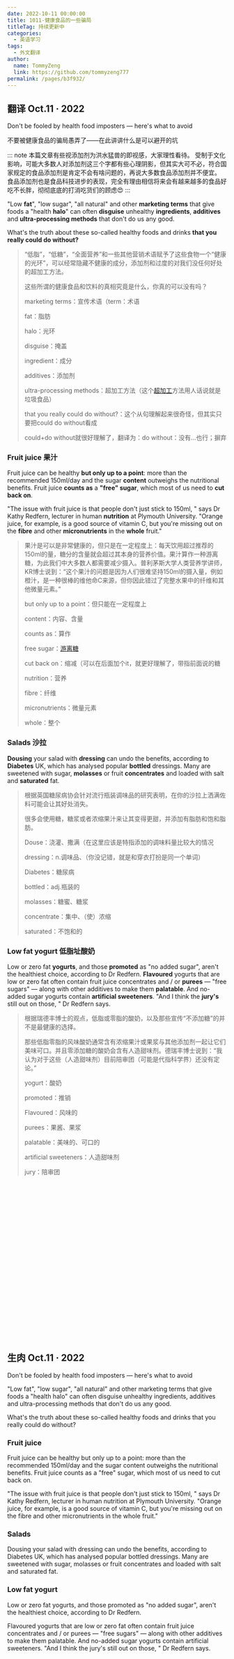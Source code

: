 ```yaml
---
date: 2022-10-11 00:00:00
title: 1011-健康食品的一些骗局
titleTag: 持续更新中
categories: 
  - 英语学习
tags: 
  - 外文翻译
author: 
  name: TommyZeng
  link: https://github.com/tommyzeng777
permalink: /pages/b3f932/
---
```





## 翻译 Oct.11 · 2022
Don't be fooled by health food imposters — here's what to avoid

不要被健康食品的骗局愚弄了——在此讲讲什么是可以避开的坑

::: note
本篇文章有些视添加剂为洪水猛兽的即视感，大家理性看待。
受制于文化影响，可能大多数人对添加剂这三个字都有些心理阴影，但其实大可不必，符合国家规定的食品添加剂是肯定不会有啥问题的，再说大多数食品添加剂并不便宜。
食品添加剂也是食品科技进步的表现，完全有理由相信将来会有越来越多的食品好吃不长胖，彻彻底底的打消吃货们的顾虑:heart_eyes:
:::



<!-- more -->

"Low **fat**", "low sugar", "all natural" and other **marketing terms** that give foods a "health **halo**" can often **disguise** unhealthy **ingredients**, **additives** and **ultra-processing methods** that don't do us any good.

What's the truth about these so-called healthy foods and drinks **that you really could do without?**

> “低脂”，“低糖”，“全面营养”和一些其他营销术语赋予了这些食物一个“健康的光环”，可以经常隐藏不健康的成分，添加剂和过度的对我们没任何好处的超加工方法。
>
> 这些所谓的健康食品和饮料的真相究竟是什么，你真的可以没有吗？
>
> marketing terms：宣传术语（term：术语
>
> fat：脂肪
>
> halo：光环
>
> disguise：掩盖
>
> ingredient：成分
>
> additives：添加剂
>
> ultra-processing methods：超加工方法（这个[超加工](https://baike.baidu.com/item/超加工食品/22447584)方法用人话说就是垃圾食品）	
>
> that you really could do without?：这个从句理解起来很奇怪，但其实只要把could do without看成
>
> could+do without就很好理解了，翻译为：do without：没有…也行；摒弃



### Fruit juice 果汁

Fruit juice can be healthy **but only up to a point**: more than the recommended 150ml/day and the sugar **content** outweighs the nutritional benefits. Fruit juice **counts as** a **"free" sugar**, which most of us need to **cut back on**.

"The issue with fruit juice is that people don't just stick to 150ml, " says Dr Kathy Redfern, lecturer in human **nutrition** at Plymouth University. "Orange juice, for example, is a good source of vitamin C, but you're missing out on the **fibre** and other **micronutrients** in the **whole** fruit."

> 果汁是可以是非常健康的，但只是在一定程度上：每天饮用超过推荐的150ml的量，糖分的含量就会超过其本身的营养价值。果汁算作一种游离糖，为此我们中大多数人都需要减少摄入。普利茅斯大学人类营养学讲师，KR博士说到：“这个果汁的问题是因为人们很难坚持150ml的摄入量，例如橙汁，是一种很棒的维他命C来源，但你因此错过了完整水果中的纤维和其他微量元素。”
>
> but only up to a point：但只能在一定程度上
>
> content：内容、含量
>
> counts as：算作
>
> free sugar：[游离糖](https://baike.baidu.com/item/游离糖/57516274)
>
> cut back on：缩减（可以在后面加个it，就更好理解了，带指前面说的糖
>
> nutrition：营养
>
> fibre：纤维
>
> micronutrients：微量元素
>
> whole：整个

### Salads 沙拉

**Dousing** your salad with **dressing** can undo the benefits, according to **Diabetes** UK, which has analysed popular **bottled** dressings. Many are sweetened with sugar, **molasses** or fruit **concentrates** and loaded with salt and **saturated** fat.

> 根据英国糖尿病协会针对流行瓶装调味品的研究表明，在你的沙拉上洒满佐料可能会让其好处消失。
>
> 很多会使用糖，糖浆或者浓缩果汁来让其变得更甜，并添加有脂肪和饱和脂肪。
>
> Douse：浇灌、撒满（在这里应该是特指添加的调味料量比较大的情况
>
> dressing：n.调味品、（你没记错，就是和穿衣打扮是同一个单词）
>
> Diabetes：糖尿病
>
> bottled：adj.瓶装的
>
> molasses：糖蜜、糖浆
>
> concentrate：集中、（使）浓缩
>
> saturated：不饱和的

### Low fat yogurt 低脂址酸奶

Low or zero fat **yogurts**, and those **promoted** as "no added sugar", aren't the healthiest choice, according to Dr Redfern.
**Flavoured** yogurts that are low or zero fat often contain fruit juice concentrates and / or **purees** — "free sugars" — along with other additives to make them **palatable**. And no-added sugar yogurts contain **artificial sweeteners**. "And I think the **jury's** still out on those, " Dr Redfern says.

> 根据瑞德丰博士的观点，低脂或零脂的酸奶，以及那些宣传“不添加糖”的并不是最健康的选择。
>
> 那些低脂零脂的风味酸奶通常含有浓缩果汁或果浆与其他添加剂一起让它们美味可口。并且零添加糖的酸奶会含有人造甜味剂。德瑞丰博士说到：“我认为对于这些（人造甜味剂）目前陪审团（可能是代指科学界）还没有定论。”
>
> yogurt：酸奶
>
> promoted：推销
>
> Flavoured：风味的
>
> purees：果酱、果浆
>
> palatable：美味的、可口的
>
> artificial sweeteners：人造甜味剂
>
> jury：陪审团





<br><br><br><br><br><br><br><br><br><br><br><br><br><br><br><br><br><br><br><br><br>


## 生肉 Oct.11 · 2022
Don't be fooled by health food imposters — here's what to avoid

"Low fat", "low sugar", "all natural" and other marketing terms that give foods a "health halo" can often disguise unhealthy ingredients, additives and ultra-processing methods that don't do us any good.

What's the truth about these so-called healthy foods and drinks that you really could do without?



### Fruit juice

Fruit juice can be healthy but only up to a point: more than the recommended 150ml/day and the sugar content outweighs the nutritional benefits. Fruit juice counts as a "free" sugar, which most of us need to cut back on.

"The issue with fruit juice is that people don't just stick to 150ml, " says Dr Kathy Redfern, lecturer in human nutrition at Plymouth University. "Orange juice, for example, is a good source of vitamin C, but you're missing out on the fibre and other micronutrients in the whole fruit."

### Salads

Dousing your salad with dressing can undo the benefits, according to Diabetes UK, which has analysed popular bottled dressings. Many are sweetened with sugar, molasses or fruit concentrates and loaded with salt and saturated fat.

### Low fat yogurt

Low or zero fat yogurts, and those promoted as "no added sugar", aren't the healthiest choice, according to Dr Redfern.

Flavoured yogurts that are low or zero fat often contain fruit juice concentrates and / or purees — "free sugars" — along with other additives to make them palatable. And no-added sugar yogurts contain artificial sweeteners. "And I think the jury's still out on those, " Dr Redfern says.

